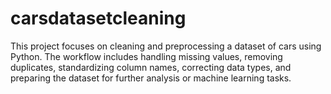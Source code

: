 # carsdatasetcleaning
This project focuses on cleaning and preprocessing a dataset of cars using Python. The workflow includes handling missing values, removing duplicates, standardizing column names, correcting data types, and preparing the dataset for further analysis or machine learning tasks.
